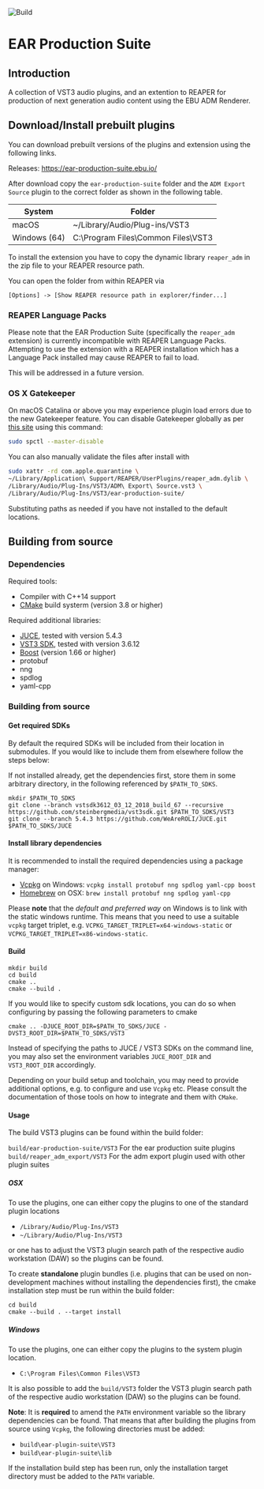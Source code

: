 ![Build](https://github.com/ebu/ear-production-suite/workflows/Build/badge.svg)

# EAR Production Suite


## Introduction

A collection of VST3 audio plugins, and an extention to REAPER for production of next generation audio content using the EBU ADM Renderer.

## Download/Install prebuilt plugins

You can download prebuilt versions of the plugins and extension using the following links.

Releases: https://ear-production-suite.ebu.io/

After download copy the `ear-production-suite` folder and the `ADM Export Source` plugin to the correct folder as shown in the following table.

| System                    | Folder                                   |
| ------------------------- | ---------------------------------------- |
| macOS                     | ~/Library/Audio/Plug-ins/VST3            |
| Windows (64)              | C:\Program Files\Common Files\VST3       |

To install the extension you have to copy the dynamic library `reaper_adm` in the zip file to your REAPER resource path. 

You can open the folder from within REAPER via 

```
[Options] -> [Show REAPER resource path in explorer/finder...]
```

### REAPER Language Packs

Please note that the EAR Production Suite (specifically the `reaper_adm` extension) is currently incompatible with REAPER Language Packs. 
Attempting to use the extension with a REAPER installation which has a Language Pack installed may cause REAPER to fail to load.

This will be addressed in a future version.

### OS X Gatekeeper
On macOS Catalina or above you may experience plugin load errors due to the new Gatekeeper feature.
You can disable Gatekeeper globally as per [this site](https://cronotek.net/blog/how-to-disable-gatekeeper-on-macos-mojave-and-catalina)
using this command:

```bash
sudo spctl --master-disable 
```

You can also manually validate the files after install with
```bash
sudo xattr -rd com.apple.quarantine \
~/Library/Application\ Support/REAPER/UserPlugins/reaper_adm.dylib \
/Library/Audio/Plug-Ins/VST3/ADM\ Export\ Source.vst3 \
/Library/Audio/Plug-Ins/VST3/ear-production-suite/
```
Substituting paths as needed if you have not installed to the default locations.

## Building from source

### Dependencies

Required tools:
- Compiler with C++14 support
- [CMake](https://www.cmake.org) build systerm (version 3.8 or higher)

Required additional libraries:
- [JUCE](https://github.com/WeAreROLI/JUCE), tested with version 5.4.3
- [VST3 SDK](https://github.com/steinbergmedia/vst3sdk), tested with version 3.6.12
- [Boost](https://www.boost.org) (version 1.66 or higher)
- protobuf
- nng
- spdlog
- yaml-cpp

### Building from source

#### Get required SDKs

By default the required SDKs will be included from their location in submodules. If you would like to include them from elsewhere follow the steps below:

If not installed already, get the dependencies first, store them in some arbitrary directory,
in the following referenced by `$PATH_TO_SDKS`.

```
mkdir $PATH_TO_SDKS
git clone --branch vstsdk3612_03_12_2018_build_67 --recursive https://github.com/steinbergmedia/vst3sdk.git $PATH_TO_SDKS/VST3
git clone --branch 5.4.3 https://github.com/WeAreROLI/JUCE.git $PATH_TO_SDKS/JUCE
```

#### Install library dependencies

It is recommended to install the required dependencies using a package manager:
  - [Vcpkg](https://github.com/microsoft/vcpkg) on Windows: `vcpkg install protobuf nng spdlog yaml-cpp boost`
  - [Homebrew](https://brew.sh/) on OSX: `brew install protobuf nng spdlog yaml-cpp`

Please **note** that the *default and preferred way* on Windows is to link with the static windows runtime.
This means that you need to use a suitable `vcpkg` target triplet, e.g. `VCPKG_TARGET_TRIPLET=x64-windows-static` or `VCPKG_TARGET_TRIPLET=x86-windows-static`.

#### Build
```
mkdir build
cd build
cmake .. 
cmake --build .
```

If you would like to specify custom sdk locations, you can do so when configuring by passing the following parameters to cmake
```
cmake .. -DJUCE_ROOT_DIR=$PATH_TO_SDKS/JUCE -DVST3_ROOT_DIR=$PATH_TO_SDKS/VST3
```

Instead of specifying the paths to JUCE / VST3 SDKs on the command line, you
may also set the environment variables `JUCE_ROOT_DIR` and `VST3_ROOT_DIR` accordingly.

Depending on your build setup and toolchain, you may need to provide additional options, e.g. to configure and use `Vcpkg` etc. Please consult the documentation of those tools on how to integrate and them with `CMake`.

#### Usage

The build VST3 plugins can be found within the build folder: 

`build/ear-production-suite/VST3` For the ear production suite plugins
`build/reaper_adm_export/VST3` For the adm export plugin used with other plugin suites

##### OSX

To use the plugins, one can either copy the plugins to one of the standard plugin locations
 - `/Library/Audio/Plug-Ins/VST3`
 - `~/Library/Audio/Plug-Ins/VST3`

or one has to adjust the VST3 plugin search path of the respective audio workstation (DAW) so the plugins can be found.

To create **standalone** plugin bundles (i.e. plugins that can be used on non-development machines without installing the dependencies first), the cmake installation step must be run within the build folder:
```
cd build
cmake --build . --target install
```

##### Windows

To use the plugins, one can either copy the plugins to the system plugin location.
 - `C:\Program Files\Common Files\VST3` 

It is also possible to add the `build/VST3` folder  the VST3 plugin search path of the respective audio workstation (DAW) so the plugins can be found.

**Note**: It is **required** to amend the `PATH` environment variable so the library dependencies can be found.
That means that after building the plugins from source using `Vcpkg`, the following directories
 must be added:
- `build\ear-plugin-suite\VST3`
- `build\ear-plugin-suite\lib`

If the installation build step has been run, only the installation target directory must be added to the `PATH` variable.
